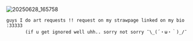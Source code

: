 ![20250628_165758](https://github.com/user-attachments/assets/6e83a92d-a390-4c86-9dd0-55720bcc5821)

    guys I do art requests !! request on my strawpage linked on my bio :33333 
           (if u get ignored well uhh.. sorry not sorry ¯\_(´・ω・｀)_/¯
